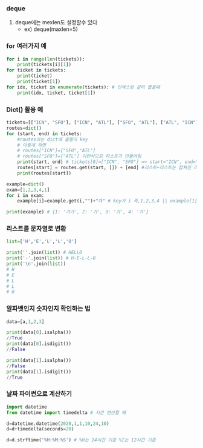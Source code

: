 ### deque

1. deque에는 mexlen도 설정할수 있다
   * ex) deque(maxlen=5)

### for 여러가지 예
```python
for i in range(len(tickets)):
    print(tickets[i][1])
for ticket in tickets:
    print(ticket)
    print(ticket[1])
for idx, ticket in enumerate(tickets): # 인덱스랑 같이 뽑을때
    print(idx, ticket, ticket[1])
```



### Dict() 활용 예

```python
tickets=[["ICN", "SFO"], ["ICN", "ATL"], ["SFO", "ATL"], ["ATL", "ICN"], ["ATL","SFO"]]
routes=dict()
for (start, end) in tickets:
    #routes라는 dict에 출발지 key
    # 이렇게 하면
    # routes["ICN"]=["SFO","ATL"]
    # routes["SFO"]=["ATL"] 이런식으로 리스트가 만들어짐 
    print(start, end) # tickets[0]=["ICN", "SFO"] => start="ICN", end="SFO"
    routes[start] = routes.get(start, []) + [end] #리스트+리스트는 합쳐진 리스트기때문에 [end] []를씌워야함 아니면 그냥 원소값으로 들어감
    print(routes[start])

example=dict()
exam=[1,2,3,4,1]
for i in exam:
    example[i]=example.get(i,"")+"가" # key가 i 즉,1,2,3,4 || example[1]에 값이 없으면 "" 만약 있으면 기존에 value값에 +"가"를 해준다

print(example) # {1: '가가', 2: '가', 3: '가', 4: '가'}
```



### 리스트를 문자열로 변환

```python
list=['H','E','L','L','O']

print(''.join(list)) # HELLO
print('-'.join(list)) # H-E-L-L-O
print('\n'.join(list))
# H
# E
# L
# L
# O
```



### 알파벳인지 숫자인지 확인하는 법

```python
data=[a,1,2,3]

print(data[0].isalpha())
//True
print(data[0].isdigit())
//False

print(data[1].isalpha())
//False
print(data[1].isdigit())
//True

```



### 날짜 파이썬으로 계산하기

```python
import datetime
from datetime import timedelta # 시간 연산할 때

d=datetime.datetime(2020,1,1,10,24,10)
d=d+timedelta(seconds=20)

d=d.strftime('%H:%M:%S') # %H는 24시간 기준 %I는 12시간 기준
```

